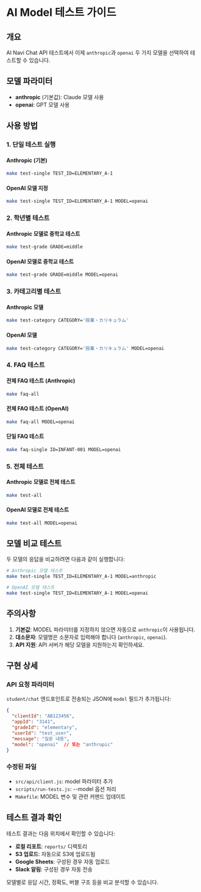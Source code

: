 # AI Model 테스트 가이드

## 개요
AI Navi Chat API 테스트에서 이제 `anthropic`과 `openai` 두 가지 모델을 선택하여 테스트할 수 있습니다.

## 모델 파라미터
- **anthropic** (기본값): Claude 모델 사용
- **openai**: GPT 모델 사용

## 사용 방법

### 1. 단일 테스트 실행

#### Anthropic (기본)
```bash
make test-single TEST_ID=ELEMENTARY_A-1
```

#### OpenAI 모델 지정
```bash
make test-single TEST_ID=ELEMENTARY_A-1 MODEL=openai
```

### 2. 학년별 테스트

#### Anthropic 모델로 중학교 테스트
```bash
make test-grade GRADE=middle
```

#### OpenAI 모델로 중학교 테스트
```bash
make test-grade GRADE=middle MODEL=openai
```

### 3. 카테고리별 테스트

#### Anthropic 모델
```bash
make test-category CATEGORY='授業・カリキュラム'
```

#### OpenAI 모델
```bash
make test-category CATEGORY='授業・カリキュラム' MODEL=openai
```

### 4. FAQ 테스트

#### 전체 FAQ 테스트 (Anthropic)
```bash
make faq-all
```

#### 전체 FAQ 테스트 (OpenAI)
```bash
make faq-all MODEL=openai
```

#### 단일 FAQ 테스트
```bash
make faq-single ID=INFANT-001 MODEL=openai
```

### 5. 전체 테스트

#### Anthropic 모델로 전체 테스트
```bash
make test-all
```

#### OpenAI 모델로 전체 테스트
```bash
make test-all MODEL=openai
```

## 모델 비교 테스트

두 모델의 응답을 비교하려면 다음과 같이 실행합니다:

```bash
# Anthropic 모델 테스트
make test-single TEST_ID=ELEMENTARY_A-1 MODEL=anthropic

# OpenAI 모델 테스트
make test-single TEST_ID=ELEMENTARY_A-1 MODEL=openai
```

## 주의사항

1. **기본값**: MODEL 파라미터를 지정하지 않으면 자동으로 `anthropic`이 사용됩니다.
2. **대소문자**: 모델명은 소문자로 입력해야 합니다 (`anthropic`, `openai`).
3. **API 지원**: API 서버가 해당 모델을 지원하는지 확인하세요.

## 구현 상세

### API 요청 파라미터
`student/chat` 엔드포인트로 전송되는 JSON에 `model` 필드가 추가됩니다:

```json
{
  "clientId": "AB123456",
  "appId": "3141",
  "gradeId": "elementary",
  "userId": "test_user",
  "message": "질문 내용",
  "model": "openai"  // 또는 "anthropic"
}
```

### 수정된 파일
- `src/api/client.js`: model 파라미터 추가
- `scripts/run-tests.js`: --model 옵션 처리
- `Makefile`: MODEL 변수 및 관련 커맨드 업데이트

## 테스트 결과 확인

테스트 결과는 다음 위치에서 확인할 수 있습니다:
- **로컬 리포트**: `reports/` 디렉토리
- **S3 업로드**: 자동으로 S3에 업로드됨
- **Google Sheets**: 구성된 경우 자동 업로드
- **Slack 알림**: 구성된 경우 자동 전송

모델별로 응답 시간, 정확도, 버블 구조 등을 비교 분석할 수 있습니다.